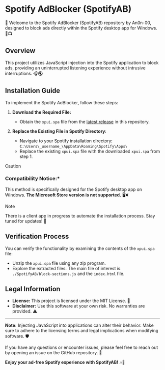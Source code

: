 # Spotify AdBlocker (SpotifyAB)

🎵 Welcome to the Spotify AdBlocker (SpotifyAB) repository by An0n-00, designed to block ads directly within the Spotify desktop app for Windows. 🚫📺

## Overview

This project utilizes JavaScript injection into the Spotify application to block ads, providing an uninterrupted listening experience without intrusive interruptions. 🎧🔇

## Installation Guide

To implement the Spotify AdBlocker, follow these steps:

1. **Download the Required File:**
   - Obtain the `xpui.spa` file from the [latest release](https://github.com/an0n-00/SpotifyAB/releases/latest/download/xpui.spa) in this repository.

2. **Replace the Existing File in Spotify Directory:**
   - Navigate to your Spotify installation directory:
     `C:\Users\_username_\AppData\Roaming\Spotify\Apps\`
   - Replace the existing `xpui.spa` file with the downloaded `xpui.spa` from step 1.


> [!CAUTION]  
> ### Compatibility Notice:*
> This method is specifically designed for the Spotify desktop app on Windows. **The Microsoft Store version is not supported.** 🖥️❌

> [!NOTE]  
> There is a client app in progress to automate the installation process. Stay tuned for updates! 🔄

## Verification Process

You can verify the functionality by examining the contents of the `xpui.spa` file:

- Unzip the `xpui.spa` file using any zip program.
- Explore the extracted files. The main file of interest is `./SpotifyAB/block-sections.js` and the `index.html` file.

## Legal Information

- **License:** This project is licensed under the MIT License. 📜
- **Disclaimer:** Use this software at your own risk. No warranties are provided. ⚠️

---

**Note:** Injecting JavaScript into applications can alter their behavior. Make sure to adhere to the licensing terms and legal implications when modifying software. 🛡️

If you have any questions or encounter issues, please feel free to reach out by opening an issue on the GitHub repository. 📢

**Enjoy your ad-free Spotify experience with SpotifyAB!** 🎶🚀
